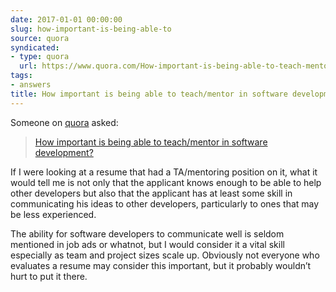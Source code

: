 ```yaml
---
date: 2017-01-01 00:00:00
slug: how-important-is-being-able-to
source: quora
syndicated:
- type: quora
  url: https://www.quora.com/How-important-is-being-able-to-teach-mentor-in-software-development/answer/Roy-Tang
tags:
- answers
title: How important is being able to teach/mentor in software development?
---
```


Someone on [quora](https://quora.com) asked:

> [How important is being able to teach/mentor in software development?](https://www.quora.com/How-important-is-being-able-to-teach-mentor-in-software-development/answer/Roy-Tang)


If I were looking at a resume that had a TA/mentoring position on it, what it would tell me is not only that the applicant knows enough to be able to help other developers but also that the applicant has at least some skill in communicating his ideas to other developers, particularly to ones that may be less experienced.

The ability for software developers to communicate well is seldom mentioned in job ads or whatnot, but I would consider it a vital skill especially as team and project sizes scale up. Obviously not everyone who evaluates a resume may consider this important, but it probably wouldn’t hurt to put it there.